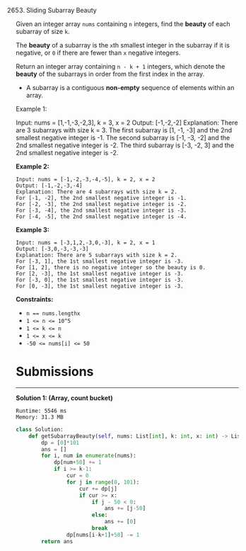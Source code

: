 2653. Sliding Subarray Beauty

Given an integer array `nums` containing `n` integers, find the **beauty** of each subarray of size `k`.

The **beauty** of a subarray is the `x`th smallest integer in the subarray if it is negative, or `0` if there are fewer than `x` negative integers.

Return an integer array containing `n - k + 1` integers, which denote the **beauty** of the subarrays in order from the first index in the array.

* A subarray is a contiguous **non-empty** sequence of elements within an array.

 

Example 1:

Input: nums = [1,-1,-3,-2,3], k = 3, x = 2
Output: [-1,-2,-2]
Explanation: There are 3 subarrays with size k = 3. 
The first subarray is [1, -1, -3] and the 2nd smallest negative integer is -1. 
The second subarray is [-1, -3, -2] and the 2nd smallest negative integer is -2. 
The third subarray is [-3, -2, 3] and the 2nd smallest negative integer is -2.

**Example 2:**
```
Input: nums = [-1,-2,-3,-4,-5], k = 2, x = 2
Output: [-1,-2,-3,-4]
Explanation: There are 4 subarrays with size k = 2.
For [-1, -2], the 2nd smallest negative integer is -1.
For [-2, -3], the 2nd smallest negative integer is -2.
For [-3, -4], the 2nd smallest negative integer is -3.
For [-4, -5], the 2nd smallest negative integer is -4. 
```

**Example 3:**
```
Input: nums = [-3,1,2,-3,0,-3], k = 2, x = 1
Output: [-3,0,-3,-3,-3]
Explanation: There are 5 subarrays with size k = 2.
For [-3, 1], the 1st smallest negative integer is -3.
For [1, 2], there is no negative integer so the beauty is 0.
For [2, -3], the 1st smallest negative integer is -3.
For [-3, 0], the 1st smallest negative integer is -3.
For [0, -3], the 1st smallest negative integer is -3.
```

**Constraints:**

* `n == nums.lengthx `
* `1 <= n <= 10^5`
* `1 <= k <= n`
* `1 <= x <= k`
* `-50 <= nums[i] <= 50`

# Submissions
---
**Solution 1: (Array, count bucket)**
```
Runtime: 5546 ms
Memory: 31.3 MB
```
```python
class Solution:
    def getSubarrayBeauty(self, nums: List[int], k: int, x: int) -> List[int]:
        dp = [0]*101
        ans = []
        for i, num in enumerate(nums):
            dp[num+50] += 1
            if i >= k-1:
                cur = 0
                for j in range(0, 101):
                    cur += dp[j]
                    if cur >= x:
                        if j - 50 < 0:
                            ans += [j-50]
                        else:
                            ans += [0]
                        break
                dp[nums[i-k+1]+50] -= 1
        return ans
```
